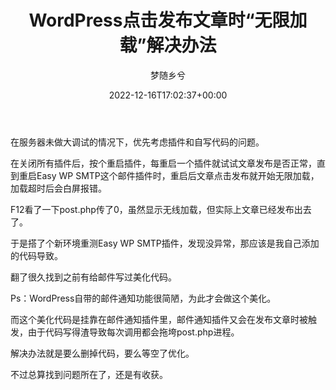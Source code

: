 ﻿---
title: WordPress点击发布文章时“无限加载”解决办法
author: 梦随乡兮
type: post
date: 2022-12-16T17:02:37+00:00
url: /wordpress-post-loading.html
featured_image: https://imsxx.com/wp-content/uploads/17d1bcd4325753d.jpg
views:
  - 670
suxing_ding:
  - 1
like:
  - 1
categories:
  - 笔记
tags:
  - post
  - wordpress
  - 邮件

slug: "wordpress-post-loading"
---
在服务器未做大调试的情况下，优先考虑插件和自写代码的问题。

在关闭所有插件后，按个重启插件，每重启一个插件就试试文章发布是否正常，直到重启Easy WP SMTP这个邮件插件时，重启后文章点击发布就开始无限加载，加载超时后会白屏报错。

F12看了一下post.php传了0，虽然显示无线加载，但实际上文章已经发布出去了。

于是搭了个新环境重测Easy WP SMTP插件，发现没异常，那应该是我自己添加的代码导致。

翻了很久找到之前有给邮件写过美化代码。

Ps：WordPress自带的邮件通知功能很简陋，为此才会做这个美化。

而这个美化代码是挂靠在邮件通知插件里，邮件通知插件又会在发布文章时被触发，由于代码写得渣导致每次调用都会拖垮post.php进程。

解决办法就是要么删掉代码，要么等空了优化。

不过总算找到问题所在了，还是有收获。

